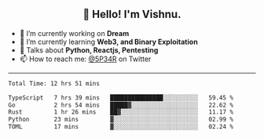 <h2 align="center">👋 Hello! I'm Vishnu.</h2>


- 🔭 I’m currently working on **Dream**
- 🌱 I’m currently learning **Web3, and Binary Exploitation**
- 💬 Talks about **Python, Reactjs, Pentesting**
- 📫 How to reach me: [@5P34R](https://twitter.com/Vishnu27302693) on Twitter

---
<!--START_SECTION:waka-->

```txt
Total Time: 12 hrs 51 mins

TypeScript   7 hrs 39 mins   ███████████████░░░░░░░░░░   59.45 %
Go           2 hrs 54 mins   █████▓░░░░░░░░░░░░░░░░░░░   22.62 %
Rust         1 hr 26 mins    ██▓░░░░░░░░░░░░░░░░░░░░░░   11.17 %
Python       23 mins         ▓░░░░░░░░░░░░░░░░░░░░░░░░   02.99 %
TOML         17 mins         ▓░░░░░░░░░░░░░░░░░░░░░░░░   02.24 %
```

<!--END_SECTION:waka-->
